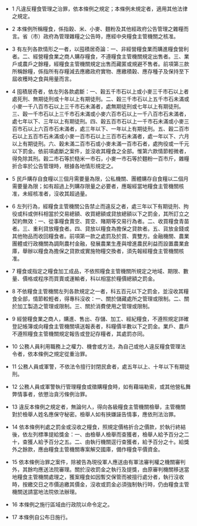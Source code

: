 * 1 凡違反糧食管理之治罪，依本條例之規定；本條例未規定者，適用其他法律之規定。

* 2 本條例所稱糧食，係指穀、米、小麥、麵粉及其他經政府公告管理之雜糧而言。省（市）政府為管理雜糧之公告時，應經中央糧食主管機關之核准。

* 3 有左列各款情形之一者，以囤積居奇論：一、非經營糧食業而購進糧食營利者。二、經營糧食業之商人購存糧食，不遵糧食主管機關規定出售者。三、業戶或農戶之餘糧，經糧食主管機關規定出售而藏匿或規避不售者。前項第三款所稱餘糧，係指所有存糧減去應繳政府實物、應繳積穀、應存種子及保持至下屆收穫時之食與用量而言。

* 4 囤積居奇者，依左列各款處斷：一、穀五千市石以上或小麥三千市石以上者處死刑、無期徒刑或十年以上有期徒刑。二、穀三千市石以上五千市石未滿或小麥一千八百市石以上三千市石未滿者，處無期徒刑或七年以上有期徒刑。三、穀一千市石以上三千市石未滿或小麥六百市石以上一千八百市石未滿者，處七年以下、三年以上有期徒刑。四、穀五百市石以上一千市石未滿或小麥三百市石以上六百市石未滿者，處三年以下、一年以上有期徒刑。五、穀二百市石以上五百市石未滿或小麥一百市石以上三百市石未滿者，處一年以下、六月以上有期徒刑。六、穀未滿二百市石或小麥未滿一百市石者，處拘役或一千元以下罰金。依前項處斷之案件，並沒收其糧食之全部。惟第六款情節輕微者，得免除其刑。穀二市石等於糙米一市石，小麥一市石等於麵粉一百市斤，雜糧折合率於公告管理時，根據各地情形規定之。

* 5 民戶購存自食糧以三個月需要量為限，公私機關、團體購存自食糧以二個月需要量為限；如有超過上列購存限量之必要者，應報經當地糧食主管機關核准，未經核准者，沒收其超過量。

* 6 左列行為，經糧食主管機關公告禁止而違反之者，處三年以下有期徒刑、拘役或科或併科相當於交易總額、收買總額或貸放總額以下之罰金，其所訂立之契約無效：一、從事糧食賣空、買空、賭期等交易行為者。二、收買糧食青苗者。三、重利貸放糧食者。四、貸放以糧食為擔保之貸款者。五、貨放金錢或其他物品而收回糧食者。前項第一款之處罰及於買、賣雙方。金融機關、農業團體或行政機關為調劑農村金融，發展農業生產與增進農民利益而設置農業倉庫，舉辦以糧食為擔保之貸款或實施物糧交換者，須先報經糧食主管機關核准。

* 7 糧食或指定之糧食加工成品，不依照糧食主管機關所規定之地域、期限、數量、價格或程序而買賣或運輸者，科以相當於糧價總額之罰金。

* 8 不依糧食主管機關左列各款規定之一者，科五百元以下之罰金，並沒收其糧食全部，情節較輕者，得專科沒收：一、關於儲藏處所之管理或限制。二、關於加工製造之管理或限制。三、關於消費使用之管理或限制。

* 9 經營糧食業之商人，購進、售出、存儲、加工、經紀糧食，不遵照規定詳確登記帳簿或向糧食主管機關填送報表者，科糧價半數以下之罰金。業戶、農戶不遵照糧食主管機關規定報告或登記存糧者，其處罰亦同。

* 10 公務人員利用職務上之權力、機會或方法，為自己或他人違反糧食管理法令者，依本條例之規定從重治罪。

* 11 公務人員或軍警，不依法令擅行封閉民倉者，處五年以上、十年以下有期徒刑。

* 12 公務人員或軍警執行管理糧食或徵購糧食時，如有藉端勒索，或其他營私舞弊情事者，依懲治貪污條例治罪。

* 13 違反本條例之規定者，無論何人，得向各級糧食主管機關檢舉，主管機關對於檢舉人姓名應保守秘密。檢舉人如有挾嫌誣告情事，應依刑法治罪。

* 14 依本條例判處之罰金或沒收之糧食，照規定價格折合之價款，於執行終結後，依左列標準提給獎金：一、由檢舉人檢舉而查獲者，檢舉人給予百分之二十，查獲人給予百分之五。二、由執行機關逕行查獲者，給予百分之十。給獎外之餘款，應由糧食主管機關專案解交國庫，備作糧食平價資金。

* 15 依本條例治罪之案件，除被告為現役軍人應送由有軍法審判權之機關審判外，其餘均應送法院審理。關於沒收罰金之執行及提獎，由原審判機關移送當地糧食主管機關處理之，獲案糧食如因暫交保管而被擅行處分者，執行沒收時，按繳交日之市價追繳其價金，沒收或罰金必須強制執行時，仍由糧食主管機關送請當地法院依法辦理。

* 16 本條例之施行區域由行政院以命令定之。

* 17 本條例自公布日施行。

